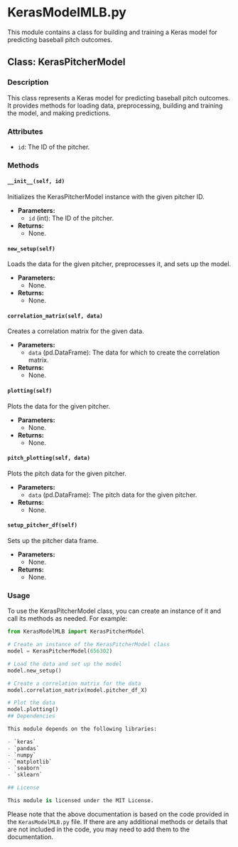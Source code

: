 
# KerasModelMLB.py

This module contains a class for building and training a Keras model for predicting baseball pitch outcomes.

## Class: KerasPitcherModel

### Description

This class represents a Keras model for predicting baseball pitch outcomes. It provides methods for loading data, preprocessing, building and training the model, and making predictions.

### Attributes

* `id`: The ID of the pitcher.

### Methods

#### `__init__(self, id)`

Initializes the KerasPitcherModel instance with the given pitcher ID.

* **Parameters:**
  - `id` (int): The ID of the pitcher.
* **Returns:**
  - None.

#### `new_setup(self)`

Loads the data for the given pitcher, preprocesses it, and sets up the model.

* **Parameters:**
  - None.
* **Returns:**
  - None.

#### `correlation_matrix(self, data)`

Creates a correlation matrix for the given data.

* **Parameters:**
  - `data` (pd.DataFrame): The data for which to create the correlation matrix.
* **Returns:**
  - None.

#### `plotting(self)`

Plots the data for the given pitcher.

* **Parameters:**
  - None.
* **Returns:**
  - None.

#### `pitch_plotting(self, data)`

Plots the pitch data for the given pitcher.

* **Parameters:**
  - `data` (pd.DataFrame): The pitch data for the given pitcher.
* **Returns:**
  - None.

#### `setup_pitcher_df(self)`

Sets up the pitcher data frame.

* **Parameters:**
  - None.
* **Returns:**
  - None.

### Usage

To use the KerasPitcherModel class, you can create an instance of it and call its methods as needed. For example:

```python
from KerasModelMLB import KerasPitcherModel

# Create an instance of the KerasPitcherModel class
model = KerasPitcherModel(656302)

# Load the data and set up the model
model.new_setup()

# Create a correlation matrix for the data
model.correlation_matrix(model.pitcher_df_X)

# Plot the data
model.plotting()
## Dependencies

This module depends on the following libraries:

- `keras`
- `pandas`
- `numpy`
- `matplotlib`
- `seaborn`
- `sklearn`

## License

This module is licensed under the MIT License.
```

Please note that the above documentation is based on the code provided in the `KerasModelMLB.py` file. If there are any additional methods or details that are not included in the code, you may need to add them to the documentation.